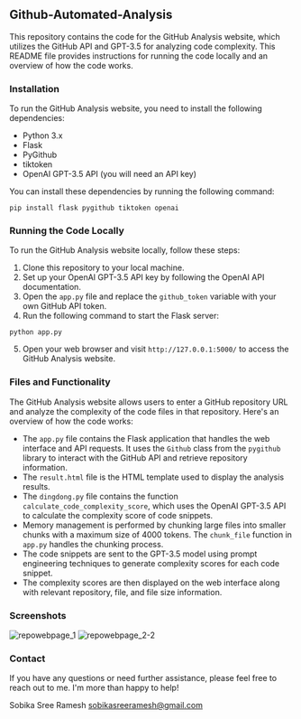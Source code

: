 ## Github-Automated-Analysis

This repository contains the code for the GitHub Analysis website, which utilizes the GitHub API and GPT-3.5 for analyzing code complexity. This README file provides instructions for running the code locally and an overview of how the code works.

### Installation

To run the GitHub Analysis website, you need to install the following dependencies:

- Python 3.x
- Flask
- PyGithub
- tiktoken
- OpenAI GPT-3.5 API (you will need an API key)

You can install these dependencies by running the following command:

```shell
pip install flask pygithub tiktoken openai
```

### Running the Code Locally

To run the GitHub Analysis website locally, follow these steps:

1. Clone this repository to your local machine.
2. Set up your OpenAI GPT-3.5 API key by following the OpenAI API documentation.
3. Open the `app.py` file and replace the `github_token` variable with your own GitHub API token.
4. Run the following command to start the Flask server:

```shell
python app.py
```

5. Open your web browser and visit `http://127.0.0.1:5000/` to access the GitHub Analysis website.

### Files and Functionality

The GitHub Analysis website allows users to enter a GitHub repository URL and analyze the complexity of the code files in that repository. Here's an overview of how the code works:

- The `app.py` file contains the Flask application that handles the web interface and API requests. It uses the `Github` class from the `pygithub` library to interact with the GitHub API and retrieve repository information.
- The `result.html` file is the HTML template used to display the analysis results.
- The `dingdong.py` file contains the function `calculate_code_complexity_score`, which uses the OpenAI GPT-3.5 API to calculate the complexity score of code snippets.
- Memory management is performed by chunking large files into smaller chunks with a maximum size of 4000 tokens. The `chunk_file` function in `app.py` handles the chunking process.
- The code snippets are sent to the GPT-3.5 model using prompt engineering techniques to generate complexity scores for each code snippet.
- The complexity scores are then displayed on the web interface along with relevant repository, file, and file size information.

### Screenshots
![repowebpage_1](https://github.com/sobiness/Github-Automated-Analysis/assets/63402137/c74e06e4-9d95-4e6c-8d59-57491e2f0ca0)
![repowebpage_2-2](https://github.com/sobiness/Github-Automated-Analysis/assets/63402137/6305ab85-5351-4ea6-a117-291192279604)



### Contact

If you have any questions or need further assistance, please feel free to reach out to me. I'm more than happy to help!

Sobika Sree Ramesh
sobikasreeramesh@gmail.com
